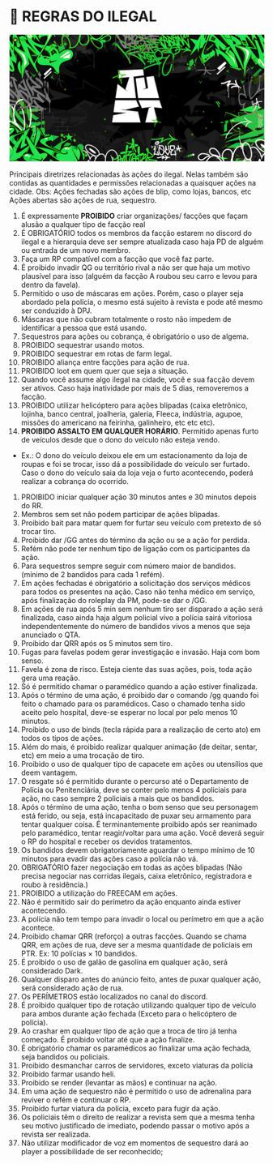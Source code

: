 # 🔫 REGRAS DO ILEGAL

![](.gitbook/assets/bannerjust.png)

Principais diretrizes relacionadas às ações do ilegal. Nelas também são contidas as quantidades e permissões relacionadas a quaisquer ações na cidade. Obs: Ações fechadas são ações de blip, como lojas, bancos, etc Ações abertas são ações de rua, sequestro.

1. É expressamente **PROIBIDO** criar organizações/ facções que façam alusão a qualquer tipo de facção real
2. É OBRIGATÓRIO todos os membros da facção estarem no discord do ilegal e a hierarquia deve ser sempre atualizada caso haja PD de alguém ou entrada de um novo membro.
3. Faça um RP compatível com a facção que você faz parte.
4. É proibido invadir QG ou território rival a não ser que haja um motivo plausível para isso (alguém da facção A roubou seu carro e levou para dentro da favela).
5. Permitido o uso de máscaras em ações. Porém, caso o player seja abordado pela polícia, o mesmo está sujeito à revista e pode até mesmo ser conduzido à DPJ.
6. Máscaras que não cubram totalmente o rosto não impedem de identificar a pessoa que está usando.
7. Sequestros para ações ou cobrança, é obrigatório o uso de algema.
8. PROIBIDO sequestrar usando motos.
9. PROIBIDO sequestrar em rotas de farm legal.
10. PROIBIDO aliança entre facções para ação de rua.
11. PROIBIDO loot em quem quer que seja a situação.
12. Quando você assume algo ilegal na cidade, você e sua facção devem ser ativos. Caso haja inatividade por mais de 5 dias, removeremos a facção.
13. PROIBIDO utilizar helicóptero para ações blipadas (caixa eletrônico, lojinha, banco central, joalheria, galeria, Fleeca, indústria, agupoe, missões do americano na feirinha, galinheiro, etc etc etc).
14. **PROIBIDO ASSALTO EM QUALQUER HORÁRIO**. Permitido apenas furto de veículos desde que o dono do veículo não esteja vendo.

* Ex.: O dono do veículo deixou ele em um estacionamento da loja de roupas e foi se trocar, isso dá a possibilidade do veículo ser furtado. Caso o dono do veículo saia da loja veja o furto acontecendo, poderá realizar a cobrança do ocorrido.

1. PROIBIDO iniciar qualquer ação 30 minutos antes e 30 minutos depois do RR.
2. Membros sem set não podem participar de ações blipadas.
3. Proibido bait para matar quem for furtar seu veículo com pretexto de só trocar tiro.
4. Proibido dar /GG antes do término da ação ou se a ação for perdida.
5. Refém não pode ter nenhum tipo de ligação com os participantes da ação.
6. Para sequestros sempre seguir com número maior de bandidos. (mínimo de 2 bandidos para cada 1 refém).
7. Em ações fechadas é obrigatório a solicitação dos serviços médicos para todos os presentes na ação. Caso não tenha médico em serviço, após finalização do roleplay da PM, pode-se dar o /GG.
8. Em ações de rua após 5 min sem nenhum tiro ser disparado a ação será finalizada, caso ainda haja algum policial vivo a polícia sairá vitoriosa independentemente do número de bandidos vivos a menos que seja anunciado o QTA.
9. Proibido dar QRR após os 5 minutos sem tiro.
10. Fugas para favelas podem gerar investigação e invasão. Haja com bom senso.
11. Favela é zona de risco. Esteja ciente das suas ações, pois, toda ação gera uma reação.
12. Só é permitido chamar o paramédico quando a ação estiver finalizada.
13. Após o término de uma ação, é proibido dar o comando /gg quando foi feito o chamado para os paramédicos. Caso o chamado tenha sido aceito pelo hospital, deve-se esperar no local por pelo menos 10 minutos.
14. Proibido o uso de binds (tecla rápida para a realização de certo ato) em todos os tipos de ações.
15. Além do mais, é proibido realizar qualquer animação (de deitar, sentar, etc) em meio a uma trocação de tiro.
16. Proibido o uso de qualquer tipo de capacete em ações ou utensílios que deem vantagem.
17. O resgate só é permitido durante o percurso até o Departamento de Polícia ou Penitenciária, deve se conter pelo menos 4 policiais para ação, no caso sempre 2 policiais a mais que os bandidos.
18. Após o término de uma ação, tenha o bom senso que seu personagem está ferido, ou seja, está incapacitado de puxar seu armamento para tentar qualquer coisa. É terminantemente proibido após ser reanimado pelo paramédico, tentar reagir/voltar para uma ação. Você deverá seguir o RP do hospital e receber os devidos tratamentos.
19. Os bandidos devem obrigatoriamente aguardar o tempo mínimo de 10 minutos para evadir das ações caso a polícia não vá.
20. OBRIGATÓRIO fazer negociação em todas as ações blipadas (Não precisa negociar nas corridas ilegais, caixa eletrônico, registradora e roubo à residência.)
21. PROIBIDO a utilização do FREECAM em ações.
22. Não é permitido sair do perímetro da ação enquanto ainda estiver acontecendo.
23. A polícia não tem tempo para invadir o local ou perímetro em que a ação acontece.
24. Proibido chamar QRR (reforço) a outras facções. Quando se chama QRR, em ações de rua, deve ser a mesma quantidade de policiais em PTR. Ex: 10 polícias × 10 bandidos.
25. É proibido o uso de galão de gasolina em qualquer ação, será considerado Dark.
26. Qualquer disparo antes do anúncio feito, antes de puxar qualquer ação, será considerado ação de rua.
27. Os PERÍMETROS estão localizados no canal do discord.
28. É proibido qualquer tipo de rotação utilizando qualquer tipo de veículo para ambos durante ação fechada (Exceto para o helicóptero de polícia).
29. Ao crashar em qualquer tipo de ação que a troca de tiro já tenha começado. É proibido voltar até que a ação finalize.
30. É obrigatório chamar os paramédicos ao finalizar uma ação fechada, seja bandidos ou policiais.
31. Proibido desmanchar carros de servidores, exceto viaturas da polícia
32. Proibido farmar usando heli.
33. Proibido se render (levantar as mãos) e continuar na ação.
34. Em uma ação de sequestro não é permitido o uso de adrenalina para reviver o refém e continuar o RP.
35. Proibido furtar viatura da polícia, exceto para fugir da ação.
36. Os policiais têm o direito de realizar a revista sem que a mesma tenha seu motivo justificado de imediato, podendo passar o motivo após a revista ser realizada.
37. Não utilizar modificador de voz em momentos de sequestro dará ao player a possibilidade de ser reconhecido;
